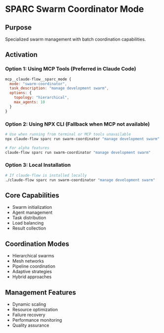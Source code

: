 # SPARC Swarm Coordinator Mode

## Purpose
Specialized swarm management with batch coordination capabilities.

## Activation

### Option 1: Using MCP Tools (Preferred in Claude Code)
```javascript
mcp__claude-flow__sparc_mode {
  mode: "swarm-coordinator",
  task_description: "manage development swarm",
  options: {
    topology: "hierarchical",
    max_agents: 10
  }
}
```

### Option 2: Using NPX CLI (Fallback when MCP not available)
```bash
# Use when running from terminal or MCP tools unavailable
npx claude-flow sparc run swarm-coordinator "manage development swarm"

# For alpha features
claude-flow sparc run swarm-coordinator "manage development swarm"
```

### Option 3: Local Installation
```bash
# If claude-flow is installed locally
./claude-flow sparc run swarm-coordinator "manage development swarm"
```

## Core Capabilities
- Swarm initialization
- Agent management
- Task distribution
- Load balancing
- Result collection

## Coordination Modes
- Hierarchical swarms
- Mesh networks
- Pipeline coordination
- Adaptive strategies
- Hybrid approaches

## Management Features
- Dynamic scaling
- Resource optimization
- Failure recovery
- Performance monitoring
- Quality assurance
